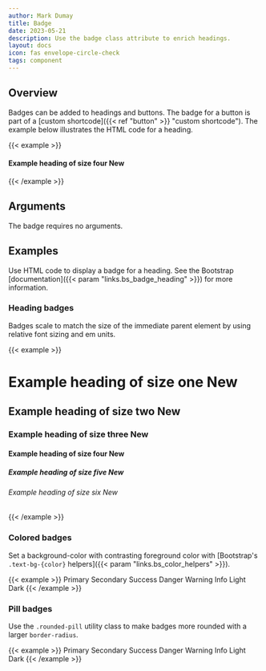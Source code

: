 ```yaml
---
author: Mark Dumay
title: Badge
date: 2023-05-21
description: Use the badge class attribute to enrich headings.
layout: docs
icon: fas envelope-circle-check
tags: component
---
```


## Overview

Badges can be added to headings and buttons. The badge for a button is part of a [custom shortcode]({{< ref "button" >}} "custom shortcode"). The example below illustrates the HTML code for a heading.

{{< example >}}
<h4>Example heading of size four <span class="badge bg-secondary">New</span></h4>
{{< /example >}}

## Arguments

The badge requires no arguments.

## Examples

Use HTML code to display a badge for a heading. See the Bootstrap [documentation]({{< param "links.bs_badge_heading" >}}) for more information.

### Heading badges

Badges scale to match the size of the immediate parent element by using relative font sizing and em units.

{{< example >}}
<h1>Example heading of size one <span class="badge bg-secondary">New</span></h1>
<h2>Example heading of size two <span class="badge bg-secondary">New</span></h2>
<h3>Example heading of size three <span class="badge bg-secondary">New</span></h3>
<h4>Example heading of size four <span class="badge bg-secondary">New</span></h4>
<h5>Example heading of size five <span class="badge bg-secondary">New</span></h5>
<h6>Example heading of size six <span class="badge bg-secondary">New</span></h6>
{{< /example >}}

### Colored badges

Set a background-color with contrasting foreground color with [Bootstrap's `.text-bg-{color}` helpers]({{< param "links.bs_color_helpers" >}}).

{{< example >}}
<span class="badge text-bg-primary">Primary</span>
<span class="badge text-bg-secondary">Secondary</span>
<span class="badge text-bg-success">Success</span>
<span class="badge text-bg-danger">Danger</span>
<span class="badge text-bg-warning">Warning</span>
<span class="badge text-bg-info">Info</span>
<span class="badge text-bg-light">Light</span>
<span class="badge text-bg-dark">Dark</span>
{{< /example >}}

### Pill badges

Use the `.rounded-pill` utility class to make badges more rounded with a larger `border-radius`.

{{< example >}}
<span class="badge rounded-pill text-bg-primary">Primary</span>
<span class="badge rounded-pill text-bg-secondary">Secondary</span>
<span class="badge rounded-pill text-bg-success">Success</span>
<span class="badge rounded-pill text-bg-danger">Danger</span>
<span class="badge rounded-pill text-bg-warning">Warning</span>
<span class="badge rounded-pill text-bg-info">Info</span>
<span class="badge rounded-pill text-bg-light">Light</span>
<span class="badge rounded-pill text-bg-dark">Dark</span>
{{< /example >}}
